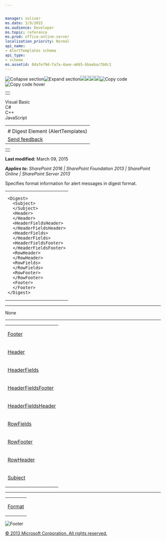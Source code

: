 ```yaml
---


manager: soliver
ms.date: 3/9/2015
ms.audience: Developer
ms.topic: reference
ms.prod: office-online-server
localization_priority: Normal
api_name:
- AlertTemplates schema
api_type:
- schema
ms.assetid: 0dafe79d-fa7a-4aee-a665-6baebacfb0c1
---
```


![Collapse
section](../icons/collapse_all.gif "Collapse section")![Expand
section](../icons/expand_all.gif "Expand section")![](../icons/collapse_all.gif)![](../icons/expand_all.gif)![](../icons/dropdown.gif)![](../icons/dropdownHover.gif)![Copy
code](../icons/copycode.gif "Copy code")![Copy code
hover](../icons/copycodeHighlight.gif "Copy code hover")
<table>
<tbody>
<tr class="odd">
<td align="left"></td>
</tr>
</tbody>
</table>

Visual Basic  
C\#  
C++  
JavaScript  

<table>
<tbody>
<tr class="odd">
<td align="left"><span id="runningHeaderText"></span></td>
</tr>
<tr class="even">
<td align="left"># Digest Element (AlertTemplates)</td>
</tr>
<tr class="odd">
<td align="left"><span id="headfeedbackarea" class="feedbackhead"><a href="javascript:SubmitFeedback(&#39;docthis@Microsoft.com&#39;,&#39;&#39;,&#39;&#39;,&#39;&#39;,&#39;1.0.18082.1225&#39;,&#39;%0\dThank%20you%20for%20your%20feedback.%20The%20developer%20writing%20teams%20use%20your%20feedback%20to%20improve%20documentation.%20While%20we%20are%20reviewing%20your%20feedback,%20we%20may%20send%20you%20e-mail%20to%20ask%20for%20clarification%20or%20feedback%20on%20a%20solution.%20We%20do%20not%20use%20your%20e-mail%20address%20for%20any%20other%20purpose%20and%20we%20delete%20it%20after%20we%20finish%20our%20review.%0\AFor%20further%20information%20about%20the%20privacy%20policies%20of%20Microsoft,%20please%20see%20http://privacy.microsoft.com/en-us/default.aspx.%0\A%0\d&#39;,&#39;Customer%20feedback&#39;);">Send feedback</a></span></td>
</tr>
</tbody>
</table>

<table>
<colgroup>
<col width="100%" />
</colgroup>
<tbody>
<tr class="odd">
<td align="left"></td>
</tr>
</tbody>
</table>

**Last modified:** March 09, 2015

***Applies to:** SharePoint 2016 | SharePoint Foundation 2013 |
SharePoint Online | SharePoint Server 2013*

Specifies format information for alert messages in digest format.

<span codelanguage="other"></span>
<table>
<colgroup>
<col width="100%" />
</colgroup>
<tbody>
<tr class="odd">
<td align="left"><pre><code>&lt;Digest&gt;
  &lt;Subject&gt;
  &lt;/Subject&gt;
  &lt;Header&gt;
  &lt;/Header&gt;
  &lt;HeaderFieldsHeader&gt;
  &lt;/HeaderFieldsHeader&gt;
  &lt;HeaderFields&gt;
  &lt;/HeaderFields&gt;
  &lt;HeaderFieldsFooter&gt;
  &lt;/HeaderFieldsFooter&gt;
  &lt;RowHeader&gt;
  &lt;/RowHeader&gt;
  &lt;RowFields&gt;
  &lt;/RowFields&gt;
  &lt;RowFooter&gt;
  &lt;/RowFooter&gt;
  &lt;Footer&gt;
  &lt;/Footer&gt;
&lt;/Digest&gt;</code></pre></td>
</tr>
</tbody>
</table>


-----------------------------------------------------------------------------------------------------------------------------------------------------------------------------------------------

None


---------------------------------------------------------------------------------------------------------------------------------------------------------------------------------------------------

<table>
<colgroup>
<col width="100%" />
</colgroup>
<tbody>
<tr class="odd">
<td align="left"><p><a href="footer-element-alerttemplates.htm">Footer</a></p></td>
</tr>
<tr class="even">
<td align="left"><p><a href="header-element-alerttemplates.htm">Header</a></p></td>
</tr>
<tr class="odd">
<td align="left"><p><a href="headerfields-element-alerttemplates.htm">HeaderFields</a></p></td>
</tr>
<tr class="even">
<td align="left"><p><a href="headerfieldsfooter-element-alerttempaltes.htm">HeaderFieldsFooter</a></p></td>
</tr>
<tr class="odd">
<td align="left"><p><a href="headerfieldsheader-element-alerttempaltes.htm">HeaderFieldsHeader</a></p></td>
</tr>
<tr class="even">
<td align="left"><p><a href="rowfields-element-alerttemplates.htm">RowFields</a></p></td>
</tr>
<tr class="odd">
<td align="left"><p><a href="rowfooter-element-alerttemplates.htm">RowFooter</a></p></td>
</tr>
<tr class="even">
<td align="left"><p><a href="rowheader-element-alerttemplates.htm">RowHeader</a></p></td>
</tr>
<tr class="odd">
<td align="left"><p><a href="subject-element-alerttemplates.htm">Subject</a></p></td>
</tr>
</tbody>
</table>


---------------------------------------------------------------------------------------------------------------------------------------------------------------------------------------------------

<table>
<colgroup>
<col width="100%" />
</colgroup>
<tbody>
<tr class="odd">
<td align="left"><p><a href="format-element-alerttemplates.htm">Format</a></p></td>
</tr>
</tbody>
</table>

![Footer](../icons/footer.gif "Footer")

[© 2013 Microsoft Corporation. All rights
reserved.](office-2013-documentation-copyright-notice.htm)



